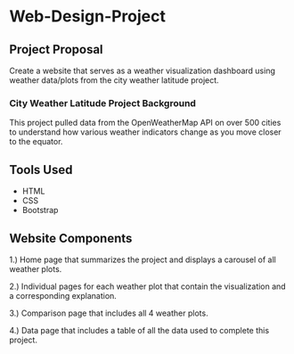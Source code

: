# Web-Design-Project

## Project Proposal
Create a website that serves as a weather visualization dashboard using weather data/plots from the city weather latitude project. 

  ### City Weather Latitude Project Background
  This project pulled data from the OpenWeatherMap API on over 500 cities to understand how various weather indicators change as you move closer to the equator. 

## Tools Used
  - HTML
  - CSS
  - Bootstrap

## Website Components

1.) Home page that summarizes the project and displays a carousel of all weather plots.

2.) Individual pages for each weather plot that contain the visualization and a corresponding explanation.

3.) Comparison page that includes all 4 weather plots. 

4.) Data page that includes a table of all the data used to complete this project. 
